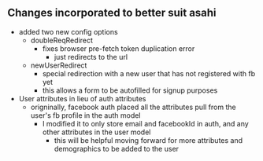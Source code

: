 ## Changes incorporated to better suit asahi 
- added two new config options 
    - doubleReqRedirect 
        - fixes browser pre-fetch token duplication error 
            - just redirects to the url 
    - newUserRedirect  
        - special redirection with a new user that has not registered with fb yet 
        - this allows a form to be autofilled for signup purposes
- User attributes in lieu of auth attributes 
    - origninally, facebook auth placed all the attributes pull from the user's fb profile in the auth model
        - I modified it to only store email and facebookId in auth, and any other attributes in the user model 
            - this will be helpful moving forward for more attributes and demographics to be added to the user 